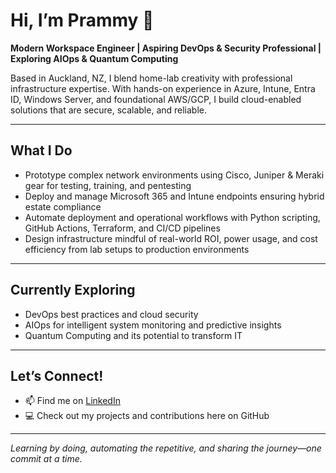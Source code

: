 # Hi, I’m Prammy 👋

**Modern Workspace Engineer | Aspiring DevOps & Security Professional | Exploring AIOps & Quantum Computing**

Based in Auckland, NZ, I blend home-lab creativity with professional infrastructure expertise. With hands-on experience in Azure, Intune, Entra ID, Windows Server, and foundational AWS/GCP, I build cloud-enabled solutions that are secure, scalable, and reliable.

---

## What I Do

- Prototype complex network environments using Cisco, Juniper & Meraki gear for testing, training, and pentesting  
- Deploy and manage Microsoft 365 and Intune endpoints ensuring hybrid estate compliance  
- Automate deployment and operational workflows with Python scripting, GitHub Actions, Terraform, and CI/CD pipelines  
- Design infrastructure mindful of real-world ROI, power usage, and cost efficiency from lab setups to production environments

---

## Currently Exploring

- DevOps best practices and cloud security  
- AIOps for intelligent system monitoring and predictive insights  
- Quantum Computing and its potential to transform IT

---

## Let’s Connect!

- 📫 Find me on [LinkedIn](https://linkedin.com/in/pramodh-maheshwar)  
- 💻 Check out my projects and contributions here on GitHub

---

*Learning by doing, automating the repetitive, and sharing the journey—one commit at a time.*  

